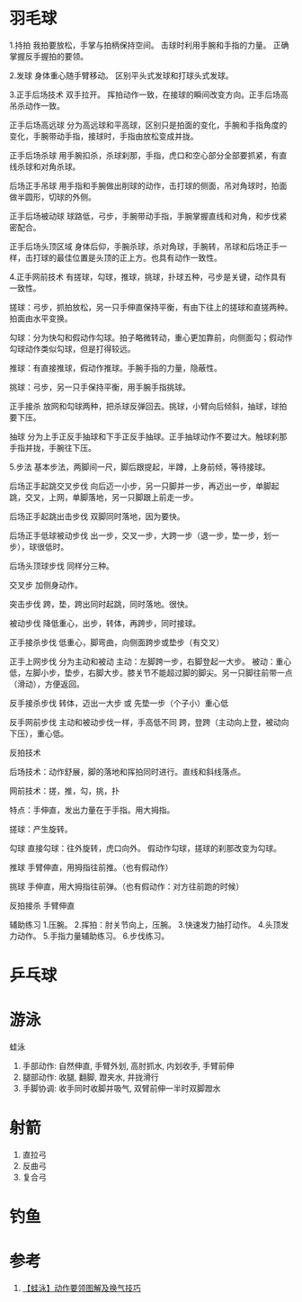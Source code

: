 # 羽毛球

1.持拍
我拍要放松，手掌与拍柄保持空间。
击球时利用手腕和手指的力量。
正确掌握反手握拍的要领。

2.发球
身体重心随手臂移动。
区别平头式发球和打球头式发球。

3.正手后场技术
双手拉开。
挥拍动作一致，在接球的瞬间改变方向。正手后场高吊杀动作一致。

正手后场高远球
分为高远球和平高球，区别只是拍面的变化，手腕和手指角度的变化，手腕带动手指，接球时，手指由放松变成并拢。

正手后场杀球
用手腕扣杀，杀球刹那，手指，虎口和空心部分全部要抓紧，有直线杀球和对角杀球。

后场正手吊球
用手指和手腕做出削球的动作，击打球的侧面，吊对角球时，拍面做半圆形，切球的外侧。

正手后场被动球
球路低，弓步，手腕带动手指，手腕掌握直线和对角，和步伐紧密配合。

正手后场头顶区域
身体后仰，手腕杀球，杀对角球，手腕转，吊球和后场正手一样，击打球的最佳位置是头顶的正上方。也具有动作一致性。

4.正手网前技术
有搓球，勾球，推球，挑球，扑球五种，弓步是关键，动作具有一致性。

搓球：弓步，抓拍放松，另一只手伸直保持平衡，有由下往上的搓球和直搓两种。拍面由水平变换。

勾球：分为快勾和假动作勾球。拍子略微转动，重心更加靠前，向侧面勾；假动作勾球动作类似勾球，但是打得较远。

推球：有直接推球，假动作推球。手腕手指的力量，隐蔽性。

挑球：弓步，另一只手保持平衡，用手腕手指挑球。

正手接杀
放网和勾球两种，把杀球反弹回去。挑球，小臂向后倾斜，抽球，球拍要下压。

抽球
分为上手正反手抽球和下手正反手抽球。正手抽球动作不要过大。触球刹那手指并拢，手腕往下压。

5.步法
基本步法，两脚间一尺，脚后跟提起，半蹲，上身前倾，等待接球。

后场正手起跳交叉步伐
向后迈一小步，另一只脚并一步，再迈出一步，单脚起跳，交叉，上网，单脚落地，另一只脚跟上前走一步。

后场正手起跳出击步伐
双脚同时落地，因为要快。

后场正手低球被动步伐
出一步，交叉一步，大跨一步（退一步，垫一步，划一步），球很低时。

后场头顶球步伐
同样分三种。

交叉步
加侧身动作。

突击步伐
跨，垫，跨出同时起跳，同时落地。很快。

被动步伐
降低重心，出步，转体，再跨步，同时接球。

正手接杀步伐
低重心，脚弯曲，向侧面跨步或垫步（有交叉）

正手上网步伐
分为主动和被动
主动：左脚跨一步，右脚登起一大步。
被动：重心低，左脚小步，垫步，右脚大步。膝关节不能超过脚的脚尖。另一只脚往前带一点（滑动），方便返回。

反手接杀步伐
转体，迈出一大步 或 先垫一步（个子小）重心低

反手网前步伐
主动和被动步伐一样，手高低不同
跨，登跨（主动向上登，被动向下压），重心低。



反拍技术

后场技术：动作舒展，脚的落地和挥拍同时进行。直线和斜线落点。

网前技术：搓，推，勾，挑，扑

特点：手伸直，发出力量在于手指。用大拇指。

搓球：产生旋转。

勾球
直接勾球：往外旋转，虎口向外。
假动作勾球，搓球的刹那改变为勾球。

推球
手臂伸直，用拇指往前推。（也有假动作）

挑球
手伸直，用大拇指往前弹。（也有假动作：对方往前跑的时候）

反拍接杀
手臂伸直

辅助练习
1.压腕。
2.挥拍：肘关节向上，压腕。
3.快速发力抽打动作。
4.头顶发力动作。
5.手指力量辅助练习。
6.步伐练习。

# 乒乓球

# 游泳

蛙泳

1. 手部动作: 自然伸直, 手臂外划, 高肘抓水, 内划收手, 手臂前伸
2. 腿部动作: 收腿, 翻脚, 蹬夹水, 并拢滑行
3. 手脚协调: 收手同时收脚并吸气, 双臂前伸一半时双脚蹬水

# 射箭

1. 直拉弓
2. 反曲弓
3. 复合弓

# 钓鱼

# 参考

1. [【蛙泳】动作要领图解及换气技巧](http://jingyan.baidu.com/article/84b4f565ce2dfd60f6da3205.html)
